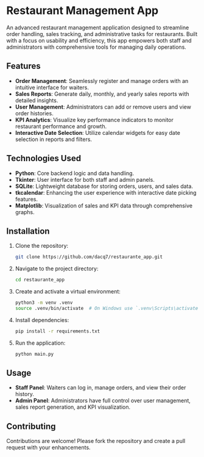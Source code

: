 # Restaurant Management App

An advanced restaurant management application designed to streamline order handling, sales tracking, and administrative tasks for restaurants. Built with a focus on usability and efficiency, this app empowers both staff and administrators with comprehensive tools for managing daily operations.

## Features

- **Order Management**: Seamlessly register and manage orders with an intuitive interface for waiters.
- **Sales Reports**: Generate daily, monthly, and yearly sales reports with detailed insights.
- **User Management**: Administrators can add or remove users and view order histories.
- **KPI Analytics**: Visualize key performance indicators to monitor restaurant performance and growth.
- **Interactive Date Selection**: Utilize calendar widgets for easy date selection in reports and filters.

## Technologies Used

- **Python**: Core backend logic and data handling.
- **Tkinter**: User interface for both staff and admin panels.
- **SQLite**: Lightweight database for storing orders, users, and sales data.
- **tkcalendar**: Enhancing the user experience with interactive date picking features.
- **Matplotlib**: Visualization of sales and KPI data through comprehensive graphs.

## Installation

1. Clone the repository:
    ```bash
    git clone https://github.com/dacq7/restaurante_app.git
    ```

2. Navigate to the project directory:
    ```bash
    cd restaurante_app
    ```

3. Create and activate a virtual environment:
    ```bash
    python3 -m venv .venv
    source .venv/bin/activate  # On Windows use `.venv\Scripts\activate`
    ```

4. Install dependencies:
    ```bash
    pip install -r requirements.txt
    ```

5. Run the application:
    ```bash
    python main.py
    ```

## Usage

- **Staff Panel**: Waiters can log in, manage orders, and view their order history.
- **Admin Panel**: Administrators have full control over user management, sales report generation, and KPI visualization.

## Contributing

Contributions are welcome! Please fork the repository and create a pull request with your enhancements.

